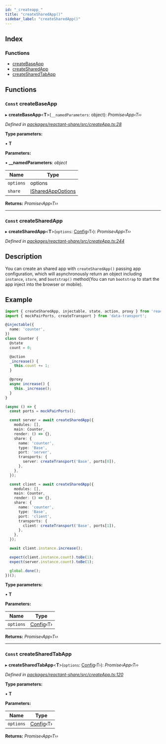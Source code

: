 ```yaml
---
id: "_createapp_"
title: "createSharedApp()"
sidebar_label: "createSharedApp()"
---
```


## Index

### Functions

* [createBaseApp](_createapp_.md#const-createbaseapp)
* [createSharedApp](_createapp_.md#const-createsharedapp)
* [createSharedTabApp](_createapp_.md#const-createsharedtabapp)

## Functions

### `Const` createBaseApp

▸ **createBaseApp**<**T**>(`__namedParameters`: object): *Promise‹App‹T››*

*Defined in [packages/reactant-share/src/createApp.ts:28](https://github.com/unadlib/reactant/blob/950d72fe/packages/reactant-share/src/createApp.ts#L28)*

**Type parameters:**

▪ **T**

**Parameters:**

▪ **__namedParameters**: *object*

Name | Type |
------ | ------ |
`options` | options |
`share` | [ISharedAppOptions](../interfaces/_interfaces_.isharedappoptions.md) |

**Returns:** *Promise‹App‹T››*

___

### `Const` createSharedApp

▸ **createSharedApp**<**T**>(`options`: [Config](../interfaces/_interfaces_.config.md)‹T›): *Promise‹App‹T››*

*Defined in [packages/reactant-share/src/createApp.ts:244](https://github.com/unadlib/reactant/blob/950d72fe/packages/reactant-share/src/createApp.ts#L244)*

## Description

You can create an shared app with `createSharedApp()` passing app configuration,
which will asynchronously return an object including `instance`, `store`,
and `bootstrap()` method(You can run `bootstrap` to start the app inject into the browser or mobile).

## Example

```ts
import { createSharedApp, injectable, state, action, proxy } from 'reactant-share';
import { mockPairPorts, createTransport } from 'data-transport';

@injectable({
  name: 'counter',
})
class Counter {
  @state
  count = 0;

  @action
  _increase() {
    this.count += 1;
  }

  @proxy
  async increase() {
    this._increase();
  }
}

(async () => {
  const ports = mockPairPorts();

  const server = await createSharedApp({
    modules: [],
    main: Counter,
    render: () => {},
    share: {
      name: 'counter',
      type: 'Base',
      port: 'server',
      transports: {
        server: createTransport('Base', ports[0]),
      },
    },
  });

  const client = await createSharedApp({
    modules: [],
    main: Counter,
    render: () => {},
    share: {
      name: 'counter',
      type: 'Base',
      port: 'client',
      transports: {
        client: createTransport('Base', ports[1]),
      },
    },
  });

  await client.instance.increase();

  expect(client.instance.count).toBe(1);
  expect(server.instance.count).toBe(1);

  global.done();
})();
```

**Type parameters:**

▪ **T**

**Parameters:**

Name | Type |
------ | ------ |
`options` | [Config](../interfaces/_interfaces_.config.md)‹T› |

**Returns:** *Promise‹App‹T››*

___

### `Const` createSharedTabApp

▸ **createSharedTabApp**<**T**>(`options`: [Config](../interfaces/_interfaces_.config.md)‹T›): *Promise‹App‹T››*

*Defined in [packages/reactant-share/src/createApp.ts:120](https://github.com/unadlib/reactant/blob/950d72fe/packages/reactant-share/src/createApp.ts#L120)*

**Type parameters:**

▪ **T**

**Parameters:**

Name | Type |
------ | ------ |
`options` | [Config](../interfaces/_interfaces_.config.md)‹T› |

**Returns:** *Promise‹App‹T››*
